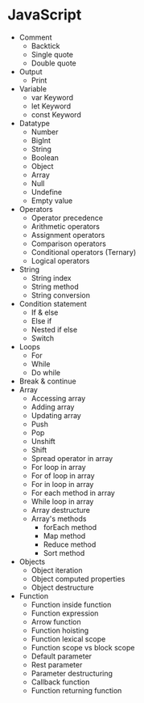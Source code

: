 # JavaScript

- Comment
  - Backtick
  - Single quote
  - Double quote
- Output
  - Print
- Variable
  - var Keyword
  - let Keyword
  - const Keyword
- Datatype
  - Number
  - BigInt
  - String
  - Boolean
  - Object
  - Array
  - Null
  - Undefine
  - Empty value
- Operators
  - Operator precedence
  - Arithmetic operators
  - Assignment operators
  - Comparison operators
  - Conditional operators (Ternary)
  - Logical operators
- String
  - String index
  - String method
  - String conversion
- Condition statement
  - If & else
  - Else if
  - Nested if else
  - Switch
- Loops
  - For
  - While
  - Do while
- Break & continue
- Array
  - Accessing array
  - Adding array
  - Updating array
  - Push
  - Pop
  - Unshift
  - Shift
  - Spread operator in array
  - For loop in array
  - For of loop in array
  - For in loop in array
  - For each method in array
  - While loop in array
  - Array destructure
  - Array's methods
    - forEach method 
    - Map method 
    - Reduce method 
    - Sort method 
- Objects
  - Object iteration
  - Object computed properties
  - Object destructure
- Function
  - Function inside function
  - Function expression
  - Arrow function
  - Function hoisting
  - Function lexical scope
  - Function scope vs block scope
  - Default parameter
  - Rest parameter
  - Parameter destructuring
  - Callback function
  - Function returning function
